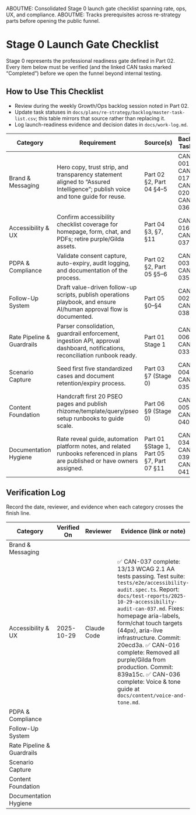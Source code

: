 ABOUTME: Consolidated Stage 0 launch gate checklist spanning rate, ops, UX, and compliance.
ABOUTME: Tracks prerequisites across re-strategy parts before opening the public funnel.

# Stage 0 Launch Gate Checklist

Stage 0 represents the professional readiness gate defined in Part 02. Every item below must be verified (and the linked CAN tasks marked “Completed”) before we open the funnel beyond internal testing.

## How to Use This Checklist
- Review during the weekly Growth/Ops backlog session noted in Part 02.
- Update task statuses in `docs/plans/re-strategy/backlog/master-task-list.csv`; this table mirrors that source rather than replacing it.
- Log launch-readiness evidence and decision dates in `docs/work-log.md`.

| Category | Requirement | Source(s) | Backlog Task(s) | Primary Owner |
|----------|-------------|-----------|-----------------|---------------|
| Brand & Messaging | Hero copy, trust strip, and transparency statement aligned to “Assured Intelligence”; publish voice and tone guide for reuse. | Part 02 §2, Part 04 §4–5 | CAN-001, CAN-017, CAN-020, CAN-036 | Design / Brent |
| Accessibility & UX | Confirm accessibility checklist coverage for homepage, form, chat, and PDFs; retire purple/Gilda assets. | Part 04 §3, §7, §11 | CAN-016, CAN-037 | Design / Engineering |
| PDPA & Compliance | Validate consent capture, auto-expiry, audit logging, and documentation of the process. | Part 02 §2, Part 05 §5–6 | CAN-003, CAN-035 | Ops |
| Follow-Up System | Draft value-driven follow-up scripts, publish operations playbook, and ensure AI/human approval flow is documented. | Part 05 §0–§4 | CAN-002, CAN-038 | Ops / Brent |
| Rate Pipeline & Guardrails | Parser consolidation, guardrail enforcement, ingestion API, approval dashboard, notifications, reconciliation runbook ready. | Part 01 Stage 1 | CAN-006, CAN-033 | Engineering |
| Scenario Capture | Seed first five standardized cases and document retention/expiry process. | Part 03 §7 (Stage 0) | CAN-004, CAN-035 | Ops / Engineering |
| Content Foundation | Handcraft first 20 PSEO pages and publish rhizome/template/query/pseo setup runbooks to guide scale. | Part 06 §9 (Stage 0) | CAN-005, CAN-040 | Content |
| Documentation Hygiene | Rate reveal guide, automation platform notes, and related runbooks referenced in plans are published or have owners assigned. | Part 01 §Stage 1, Part 05 §7, Part 07 §11 | CAN-034, CAN-039, CAN-041 | Engineering / Ops |

## Verification Log

Record the date, reviewer, and evidence when each category crosses the finish line.

| Category | Verified On | Reviewer | Evidence (link or note) |
|----------|-------------|----------|-------------------------|
| Brand & Messaging |  |  |  |
| Accessibility & UX | 2025-10-29 | Claude Code | ✅ CAN-037 complete: 13/13 WCAG 2.1 AA tests passing. Test suite: `tests/e2e/accessibility-audit.spec.ts`. Report: `docs/test-reports/2025-10-29-accessibility-audit-can-037.md`. Fixes: homepage aria-labels, form/chat touch targets (44px), aria-live infrastructure. Commit: 20ecd3a. ✅ CAN-016 complete: Removed all purple/Gilda from production. Commit: 839a15c. ✅ CAN-036 complete: Voice & tone guide at `docs/content/voice-and-tone.md`. |
| PDPA & Compliance |  |  |  |
| Follow-Up System |  |  |  |
| Rate Pipeline & Guardrails |  |  |  |
| Scenario Capture |  |  |  |
| Content Foundation |  |  |  |
| Documentation Hygiene |  |  |  |

